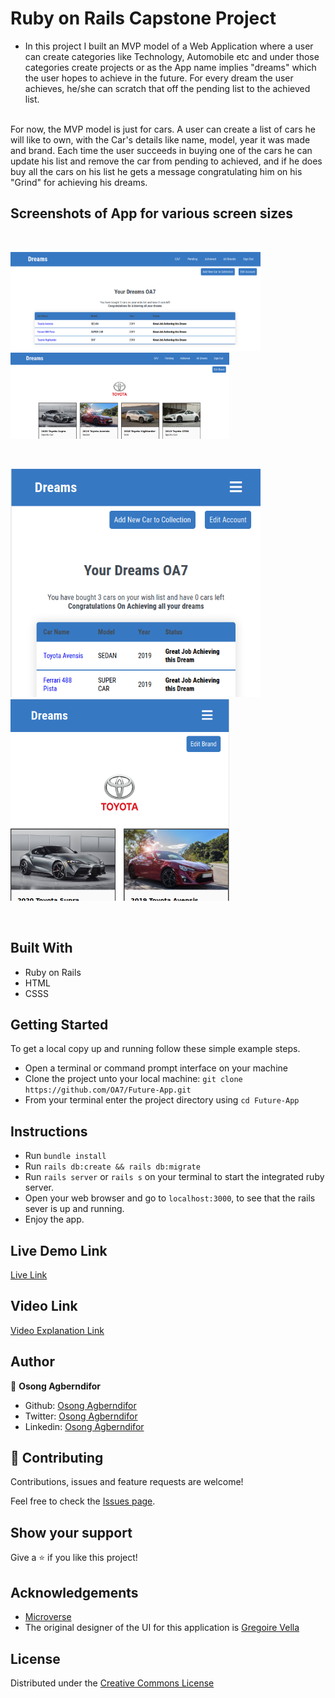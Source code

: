 # Ruby on Rails Capstone Project
- In this project I built an MVP model of a Web Application where a user can create categories like Technology, Automobile etc and under those categories create projects or as the App name implies "dreams" which the user hopes to achieve in the future. For every dream the user achieves, he/she can scratch that off the pending list to the achieved list.
<br>
For now, the MVP model is just for cars. A user can create a list of cars he will like to own, with the Car's details like name, model, year it was made and brand. Each time the user succeeds in buying one of the cars he can update his list and remove the car from pending to achieved, and if he does buy all the cars on his list he gets a message congratulating him on his "Grind" for achieving his dreams.


## Screenshots of App for various screen sizes
<br>
<p float="left">
 <img src="app/assets/images/S1.png" width="400"> &nbsp; <img src="app/assets/images/S2.png" width="350">
</p>
<br>
<p float="left">
<img src="app/assets/images/S3.png" width="400"> &nbsp; <img src="app/assets/images/S4.png" width="350">
 </p>
<br>



## Built With

* Ruby on Rails
* HTML
* CSSS


## Getting Started

To get a local copy up and running follow these simple example steps.

- Open a terminal or command prompt interface on your machine
- Clone the project unto your local machine: `git clone https://github.com/OA7/Future-App.git`
- From your terminal enter the project directory using `cd Future-App` 

## Instructions

- Run `bundle install`
- Run `rails db:create && rails db:migrate`
- Run ` rails server ` or ` rails s ` on your terminal to start the integrated ruby server.
- Open your web browser and go to ` localhost:3000 `, to see that the rails sever is up and running.
- Enjoy the app.

## Live Demo Link

[Live Link]()

## Video Link

[Video Explanation Link]()


## Author

👤 **Osong Agberndifor**

- Github: [Osong Agberndifor](https://github.com/OA7)
- Twitter: [Osong Agberndifor](https://twitter.com/Osong17)
- Linkedin: [Osong Agberndifor](https://linkedin.com/osong-agberndifor)


## 🤝 Contributing

Contributions, issues and feature requests are welcome!

Feel free to check the [Issues page](https://github.com/OA7/Future-App/issues).

## Show your support

Give a ⭐️ if you like this project!

## Acknowledgements
  * [Microverse](https://www.microverse.org/)
  * The original designer of the UI for this application is [Gregoire Vella](https://www.behance.net/gregoirevella)

## License
 Distributed under the [Creative Commons License](https://creativecommons.org/licenses/by-nc/4.0/)
